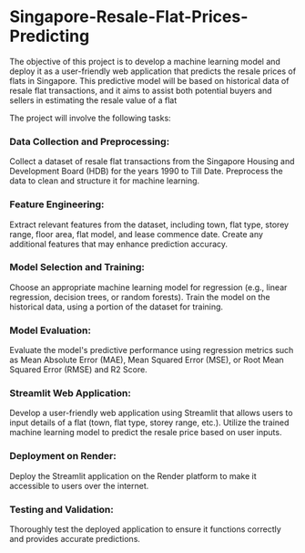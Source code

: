 # Singapore-Resale-Flat-Prices-Predicting

The objective of this project is to develop a machine learning model and deploy it as a user-friendly web application that predicts the resale prices of flats in Singapore. This predictive model will be based on historical data of resale flat transactions, and it aims to assist both potential buyers and sellers in estimating the resale value of a flat

The project will involve the following tasks:
### Data Collection and Preprocessing: 
Collect a dataset of resale flat transactions from the Singapore Housing and Development Board (HDB) for the years 1990 to Till Date. Preprocess the data to clean and structure it for machine learning.
### Feature Engineering: 
Extract relevant features from the dataset, including town, flat type, storey range, floor area, flat model, and lease commence date. Create any additional features that may enhance prediction accuracy.
### Model Selection and Training: 
Choose an appropriate machine learning model for regression (e.g., linear regression, decision trees, or random forests). Train the model on the historical data, using a portion of the dataset for training.
### Model Evaluation: 
Evaluate the model's predictive performance using regression metrics such as Mean Absolute Error (MAE), Mean Squared Error (MSE), or Root Mean Squared Error (RMSE) and R2 Score.
### Streamlit Web Application: 
Develop a user-friendly web application using Streamlit that allows users to input details of a flat (town, flat type, storey range, etc.). Utilize the trained machine learning model to predict the resale price based on user inputs.
### Deployment on Render:
Deploy the Streamlit application on the Render platform to make it accessible to users over the internet.
### Testing and Validation: 
Thoroughly test the deployed application to ensure it functions correctly and provides accurate predictions.
